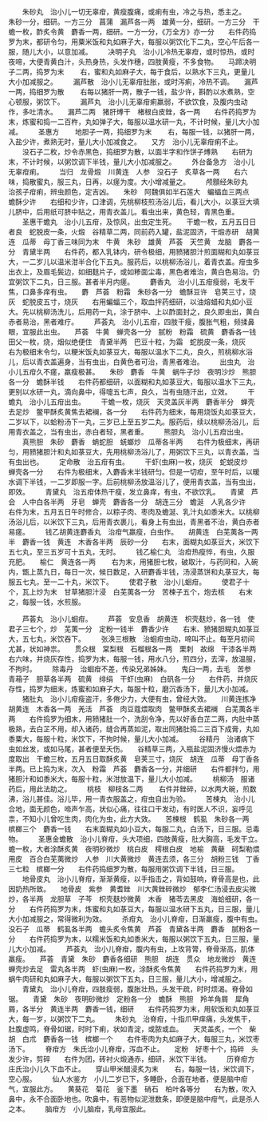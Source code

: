 <!-- { "loadSidebar": true } -->
　　朱砂丸　治小儿一切无辜疳，黄瘦腹痛，或痢有虫，冷之与热，悉主之。　　朱砂一分，细研。一方三分　菖蒲　漏芦各一两　雄黄一分，细研。一方三分　干蟾一枚，酢炙令黄　麝香一两，细研。一方一分，《万全方》亦一分　　右件药捣罗为末，都研令匀，用粟米饭和丸如麻子大，每服以粥饮化下二丸，空心午后各一服，随儿大小，以意加减。
　　决明子丸　治小儿冷热无辜疳，或时惊热，或时夜啼，大便青黄白汁，头热身热，头发作穗，四肢黄瘦，不多食物。　　马蹄决明子二两，捣罗为末
　　右，蜜和丸如麻子大，每于食后，以熟水下三丸，更量儿大小加减服之。
　　漏芦散　治小儿无辜疳肚胀，或时泻痢，冷热不调。　　漏芦一两，捣细罗为散
　　右每以猪肝一两，散子一钱，盐少许，斟酌以水煮熟，空心顿服，粥饮下。
　　漏芦丸　治小儿无辜疳痢羸弱，不欲饮食，及腹内虫动作，多吐清水。　　漏芦二两　猪肝煿干　楮根白皮銼，各一两　　右件药捣罗为末，炼蜜和捣一二百杵，丸如弹子大，每服以温水研一丸，不计时候，量儿大小加减。
　　圣惠方
　　地胆子一两，捣细罗为末
　　右，每服一钱，以猪肝一两，入盐少许，煮熟无时，量儿大小加减食之。　　又方　治小儿无辜疳痢不止。
　　没石子二枚，炒令赤黑色，捣细罗为散，以面半字和作饼子煿熟　　右研为末，不计时候，以粥饮调下半钱，量儿大小加减服之。
　　外台备急方　治小儿无辜疳痢。
　　当归　龙骨煅　川黄连　人参　没石子　炙草各一两　　右六味，捣散蜜丸，服三丸，日再，以瘥为度。大小增减量之。
　　颅顖经朱砂丸　治孩子疳痢，辨虫颜色，定吉凶。　　朱砂　阿魏俱如半石莲大　蝙蝠血三两点　蟾酥少许　　右细和少许，口津调，先桃柳枝煎汤浴儿后，看儿大小，以菉豆大填儿脐中，后用纸可脐中贴之，用青衣盖儿。看虫出来，黄色轻，青黑色重。
　　圣惠干蟾丸　治小儿五疳，及惊风，出虫定生死。　　干蟾一枚，五月五日日者良　蛇脱皮一条，火煅　谷精草二两，同前药入罐，盐泥固济，干煅赤研　胡黄连　瓜蒂　母丁香三味同为末　牛黄　朱砂　雄黄　芦荟　天竺黄　龙脑　麝各一分　青黛半两　　右件药，都入乳钵内，研令极细，用豮猪胆汁煎面糊和丸如菉豆大，一二岁儿以温米泔半合化下五丸。服药后，以桃柳汤浴儿，着青衣盖。疳虫多出衣上，及眉毛鬓边，如细麸片子，或如糁面尘毒，黑色者难治，黄白色易治。仍宜粥饮下二丸，日三服。甚者半月内瘥。
　　麝香丸　治小儿五疳瘦弱，毛发干焦，口鼻多痒有虫。　　麝　芦荟　粉霜　朱砂各一分　蟾酥豆许　皂荚三寸，烧灰　蛇脱皮五寸，烧灰　　右用蝙蝠三个，取血拌药细研，以油熔蜡和丸如小豆大。先以桃柳汤洗儿，后用药一丸，涂于脐中、上以酢面封之，良久即虫出，黄白赤者易治，黑者难疗。
　　芦荟丸　治小儿五疳，四肢干瘦，腹胀气粗，频揉鼻眼，宜服此出虫。　　芦荟　牛黄　蝉壳各一分　腻粉　粉霜　硫黄　麝香各一钱　田父一枚，烧，烟似绝便住　青黛半两　巴豆十粒，为霜　蛇脱皮一条，烧灰　　右为极细末令匀，以粳米饭丸如菉豆大，每服以温水下二丸，良久，煎桃柳水浴儿，后以青衣盖遍身，当有虫出，白黄色者可治，青黑者难治。
　　出虫丸　治小儿五疳久不瘥，羸瘦极甚。　　朱砂　麝香　牛黄　蜗牛子炒　夜明沙炒　熊胆各一分　蟾酥半钱　　右件药都细研，以面糊和丸如菉豆大，每服以温水下三丸，更别以水研一丸，滴向鼻中，得嚏五七声，良久，当有虫随汗出，立效。
　　干蟾丸　治小儿五疳出虫。
　　干蟾一枚，烧灰　天灵盖灰半两　麝香半分　蝉壳去足炒　鳖甲酥炙黄焦去裙襕，各一分　　右件药为细末，每用烧饭丸如菉豆大，二岁以下，以蛤粉汤下一丸，三岁已上至五岁二丸。服药后，续以桃柳汤浴儿，后用青衣盖之，当有虫出，赤白者轻，黑者重。
　　熊胆丸　治小儿五疳出虫。
　　真熊胆　朱砂　麝香　蚺蛇胆　蜣螂炒　瓜蒂各半两　　右件为极细末，再研匀，用豮猪胆汁和丸如菉豆大，先用桃柳汤浴儿了，用粥饮下三丸，以青衣盖，当有虫出也。
　　定命散　治五疳有虫。
　　干虾(虫麻)一枚，烧灰　蛇蜕皮炒　蝉壳各一分　　右件为极细末，入麝香末半钱研匀。但是一切疳，至午时后，以暖水调下半钱，一二岁即服一字。后前桃柳汤放温浴儿了，便用青衣盖，当有虫出，即效。
　　青黛丸　治五疳体热干瘦，发立鼻痒，有虫，不欲饮乳。　　青黛　芦会　人中白各半两　牙皂　蝉壳　麝香各一分　胡连三分　蟾涎　人乳各少许　　右件为末，五月五日午时修合，以粽子肉、枣肉及蟾涎、乳汁丸如黍米大。以桃柳汤浴儿后，以米饮下三丸，后用青衣裹儿，看身上有虫出，青黑者不治，黄白赤者易瘥。
　　钱乙胡黄连麝香丸　治疳气羸瘦，白虫作。　　胡黄连　白芜荑各一两半　麝香一钱　黄连　木香各半两　辰砂一分　　右末，面糊丸如菉豆大，米饮下五七丸，至三五岁可十五丸，无时。
　　钱乙榆仁丸　治疳热瘦悴，有虫，久服充肥。　　榆仁　黄连各一两
　　右为末，用猪胆七枚，破取汁，与药同和，入碗内，甑上蒸九日，每日一次，候日数足，入研麝香半钱，汤浸蒸饼和丸菉豆大，每服五七丸，至一二十丸，米饮下。
　　使君子散　治小儿蛔疳。
　　使君子十个，瓦上炒为末　甘草猪胆汁浸　白芜荑各一分　苦楝子五个，炮去核　　右末之，每服一钱，水煎服。

　　芦荟丸　治小儿蛔疳。
　　芦荟　安息香　胡黄连　枳壳麸炒，各一钱　使君子三七个，炒　芜荑一分　定粉一钱半　麝香少许　　右末、豮猪胆糊丸如菉豆大，五七丸，米饮吞下。
　　张涣三根散　治蛔疳虫动，啼叫不止。每至月初间尤甚，状如神祟。　　贯众根　棠梨根　石榴根各一两　栗刺　故绵　干漆各半两　　右六味，并烧灰存性，捣罗为末，每服一钱，用水八分，煎四分，去滓，放温服，不拘时。
　　除毒丹　治蛔疳不差，传染兄弟姊妹。　　鬼臼一两，去毛　苦参　青葙子　胆草各半两　硫黄　绯绢　干虾(虫麻)　白矾各一分　　右件药，并烧灰存性，捣罗为细末，炼蜜和如麻子大，每服十粒，磨沉香汤下，量儿大小加减。
　　猪肚丸　治小儿疳瘦盗汗，多倦少力，大便有虫，曾经大效。　　川黄连拣净　胡黄连　木香各一两　羌活　芦荟　肉豆蔻煨取肉　鳖甲酥炙去裙襕　白芜荑各半两　　右件捣罗为细末，用豮猪肚一个，洗刮令净，先以好香白芷二两，内肚中蒸极熟，去白芷不用，却入诸药，缝合再蒸如泥，取出同猪肚捣二三百下成膏，丸如黍粟大，每服十粒，米饮下，不拘时候，量儿大小加减。
　　谷精丹　治诸病下虫如丝发，或如马尾，甚者便至夭伤。　　谷精草三两，入瓶盐泥固济慢火煨赤为度取出　干蟾三枚，五月五日取酥炙黄　皂荚三寸，烧灰　胡连　瓜蒂　母丁香各半两。已上捣为末，次入　粉霜　芦荟　麝香各一分，并细研　　右件都拌匀，用猪胆汁和如黍米大，每服十粒，米泔放温下，量儿大小加减。
　　桃柳汤　服诸药后，用此法助之。
　　桃枝　柳枝各二两
　　右件并銼碎，以水两大碗，煎数沸，浴儿甚佳。浴儿毕，用一青衣服盖之，疳虫自出为验。
　　苦楝丸　治小儿合地，面无颜色，啼声乍高，状似心痛，往往口干发动，有时医人不识，妄呼见祟，不知小儿曾吃生肉，肉化为虫，此方大效。　　苦楝根　鹤虱　朱砂各一两　槟榔三个　麝香一钱　　右末面糊丸如小豆大，每服二丸，白汤下，日三服。忌毒物。
　　圣惠金蟾散　治小儿脊疳，头大项细，四肢黄瘦，肚大胸高，毛发干立。　　蟾一枚，大者涂酥炙黄　夜明砂微炒　桃白皮　樗根白皮　地榆　黄蘗　砢梨勒煨用皮　百合白芜荑微炒　人参　川大黄微炒　黄连去须，各三分　胡粉三钱　丁香三七粒　槟榔一分　　右件药捣细罗为散，每服用粥饮调下半钱，日三服。
　　地骨皮丸　治小儿脊疳，渐渐黄瘦，以手指击之，背如鼓响，脊骨高是也，此因奶热所致。　　地骨皮　紫参　黄耆銼　川大黄銼碎微炒　郁李仁汤浸去皮尖微炒，各半两　龙胆草　子芩　枳壳麸炒微黄　木香　猪苓去黑皮　海蛤细研，各一分　　右件药捣罗为末，炼蜜和丸如菉豆大，每服以温水研下五丸，日三服，量儿大小加减服之，常得微利为效。
　　杀疳丸　治小儿脊疳，日渐羸瘦，腹中有虫。　　没石子　瓜蒂　鹤虱各半两　蟾头炙令焦黄　芦荟　青黛各半两　麝香　腻粉各一分　　右件药捣罗为末，以糯米饭和丸如黍米大，每服以粥饮下五丸，日三服，量儿大小加减。
　　芦荟丸　治小儿脊疳，腹内有虫，上攻背膂，脊骨渐高，肌体羸瘦。　　芦荟　青黛　朱砂　麝香各细研　熊胆　胡连　贯众　地龙微炒　黄连　蝉壳炒去足　雷丸各半两　虾(虫麻)一枚，涂酥炙令焦黄　　右件药捣罗为末，用蜗牛肉研和丸如麻子大，每服以粥饮下五丸，日三服，量儿大小，增减服之。
　　青黛丸　治小儿脊疳，四肢瘦弱，腹胀壮热，头发干疏，时时烦渴。脊骨如锯。　　青黛　朱砂　夜明砂微炒　定粉各一分　蟾酥　熊胆　羚羊角屑　犀角屑，各半分　黄连半两　麝香一钱，细研　　右件药捣罗为末，用软饭和丸如菉豆大，每一岁，以粥饮下二丸。
　　朱砂丸　治脊疳，十指爪甲痒痛，头发焦干，肚腹虚鸣，脊骨如锯，时时下痢，状如青淀，或脓或血。　　天灵盖炙，一个　柴胡　白朮　麝香各一钱　槟榔一个　　右件枣肉为丸如麻子大，每服三丸，米饮枣汤下。
　　脊疳方　朱氏治小儿脊疳，泻血不止。　　定粉　好枣十个，捣碎　头发少许，剪碎　　右件为团，砖衬火煅通赤，细研，米饮下半钱。
　　历脊疳方　庄氏治小儿久下血不止。　　穿山甲米醋浸炙为末
　　右，每服一钱，米饮调下，空心服。
　　仙人水鉴方　小儿二岁已下，多睡卧，合面在地者，便是脑中疳气，宜服此方。　　黄葵花　菊花　釜下墨　硝石　柏叶各等分　　右为散，吹入鼻中，永不合面卧地也。吹鼻中，有恶物似泥泄数条，即便是脑中疳气，此是杀人之本。
　　脑疳方　小儿脑疳，乳母宜服此。
